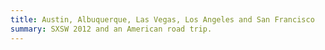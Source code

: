 ```yaml
---
title: Austin, Albuquerque, Las Vegas, Los Angeles and San Francisco
summary: SXSW 2012 and an American road trip.
---
```

